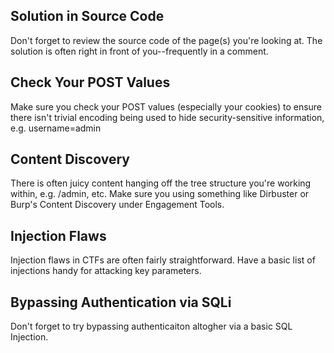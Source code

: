 ## Solution in Source Code

Don't forget to review the source code of the page(s) you're looking at. The solution is often right in front of you--frequently in a comment.

## Check Your POST Values 

Make sure you check your POST values (especially your cookies) to ensure there isn't trivial encoding being used to hide security-sensitive information, e.g. username=admin

## Content Discovery

There is often juicy content hanging off the tree structure you're working within, e.g. /admin, etc. Make sure you using something like Dirbuster or Burp's Content Discovery under Engagement Tools.

## Injection Flaws

Injection flaws in CTFs are often fairly straightforward. Have a basic list of injections handy for attacking key parameters.

## Bypassing Authentication via SQLi

Don't forget to try bypassing authenticaiton altogher via a basic SQL Injection.
